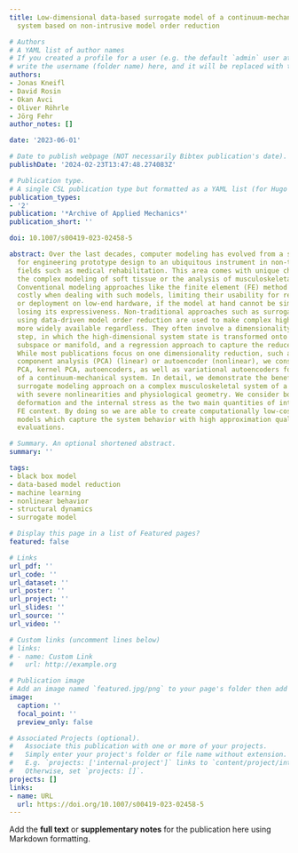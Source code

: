 ```yaml
---
title: Low-dimensional data-based surrogate model of a continuum-mechanical musculoskeletal
  system based on non-intrusive model order reduction

# Authors
# A YAML list of author names
# If you created a profile for a user (e.g. the default `admin` user at `content/authors/admin/`), 
# write the username (folder name) here, and it will be replaced with their full name and linked to their profile.
authors:
- Jonas Kneifl
- David Rosin
- Okan Avci
- Oliver Röhrle
- Jörg Fehr
author_notes: []

date: '2023-06-01'

# Date to publish webpage (NOT necessarily Bibtex publication's date).
publishDate: '2024-02-23T13:47:48.274083Z'

# Publication type.
# A single CSL publication type but formatted as a YAML list (for Hugo requirements).
publication_types:
- '2'
publication: '*Archive of Applied Mechanics*'
publication_short: ''

doi: 10.1007/s00419-023-02458-5

abstract: Over the last decades, computer modeling has evolved from a supporting tool
  for engineering prototype design to an ubiquitous instrument in non-traditional
  fields such as medical rehabilitation. This area comes with unique challenges, e.g.
  the complex modeling of soft tissue or the analysis of musculoskeletal systems.
  Conventional modeling approaches like the finite element (FE) method are computationally
  costly when dealing with such models, limiting their usability for real-time simulation
  or deployment on low-end hardware, if the model at hand cannot be simplified without
  losing its expressiveness. Non-traditional approaches such as surrogate modeling
  using data-driven model order reduction are used to make complex high-fidelity models
  more widely available regardless. They often involve a dimensionality reduction
  step, in which the high-dimensional system state is transformed onto a low-dimensional
  subspace or manifold, and a regression approach to capture the reduced system behavior.
  While most publications focus on one dimensionality reduction, such as principal
  component analysis (PCA) (linear) or autoencoder (nonlinear), we consider and compare
  PCA, kernel PCA, autoencoders, as well as variational autoencoders for the approximation
  of a continuum-mechanical system. In detail, we demonstrate the benefits of the
  surrogate modeling approach on a complex musculoskeletal system of a human upper-arm
  with severe nonlinearities and physiological geometry. We consider both, the model's
  deformation and the internal stress as the two main quantities of interest in a
  FE context. By doing so we are able to create computationally low-cost surrogate
  models which capture the system behavior with high approximation quality and fast
  evaluations.

# Summary. An optional shortened abstract.
summary: ''

tags:
- black box model
- data-based model reduction
- machine learning
- nonlinear behavior
- structural dynamics
- surrogate model

# Display this page in a list of Featured pages?
featured: false

# Links
url_pdf: ''
url_code: ''
url_dataset: ''
url_poster: ''
url_project: ''
url_slides: ''
url_source: ''
url_video: ''

# Custom links (uncomment lines below)
# links:
# - name: Custom Link
#   url: http://example.org

# Publication image
# Add an image named `featured.jpg/png` to your page's folder then add a caption below.
image:
  caption: ''
  focal_point: ''
  preview_only: false

# Associated Projects (optional).
#   Associate this publication with one or more of your projects.
#   Simply enter your project's folder or file name without extension.
#   E.g. `projects: ['internal-project']` links to `content/project/internal-project/index.md`.
#   Otherwise, set `projects: []`.
projects: []
links:
- name: URL
  url: https://doi.org/10.1007/s00419-023-02458-5
---
```


Add the **full text** or **supplementary notes** for the publication here using Markdown formatting.
